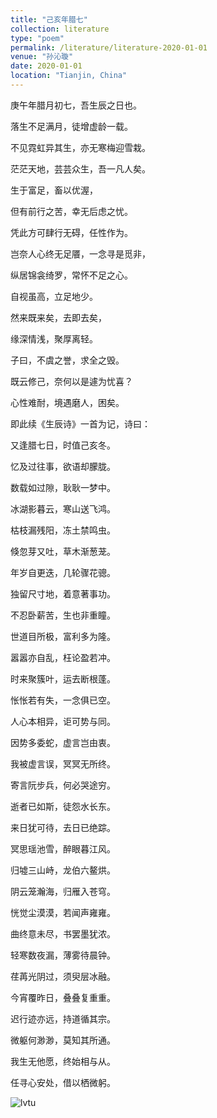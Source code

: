 ```yaml
---
title: "己亥年腊七"
collection: literature
type: "poem"
permalink: /literature/literature-2020-01-01
venue: "孙沁璇"
date: 2020-01-01
location: "Tianjin, China"
---
```


庚午年腊月初七，吾生辰之日也。

落生不足满月，徒增虚龄一载。

不见霓虹异其生，亦无寒梅迎雪栽。

茫茫天地，芸芸众生，吾一凡人矣。

生于富足，畜以优渥，

但有前行之苦，幸无后虑之忧。

凭此方可肆行无碍，任性作为。

岂奈人心终无足餍，一念寻是觅非，

纵居锦衾绮罗，常怀不足之心。

自视虽高，立足地少。

然来既来矣，去即去矣，

缘深情浅，聚厚离轻。

子曰，不虞之誉，求全之毁。

既云修己，奈何以是遽为忧喜？

心性难耐，境遇磨人，困矣。

即此续《生辰诗》一首为记，诗曰：
<br>

又逢腊七日，时值己亥冬。

忆及过往事，欲语却朦胧。

数载如过隙，耿耿一梦中。

冰湖影暮云，寒山送飞鸿。

枯枝漏残阳，冻土禁鸣虫。

倏忽芽又吐，草木渐葱茏。

年岁自更迭，几轮骤花骢。

独留尺寸地，着意著事功。

不忍卧薪苦，生也非重瞳。

世道目所极，富利多为隆。

嚣嚣亦自乱，枉论盈若冲。

时来聚簇叶，运去断根蓬。

怅怅若有失，一念俱已空。

人心本相异，讵可势与同。

因势多委蛇，虚言岂由衷。

我被虚言误，冥冥无所终。

寄言阮步兵，何必哭途穷。

逝者已如斯，徒怨水长东。

来日犹可待，去日已绝踪。

冥思瑶池雪，醉眼暮江风。

归墟三山峙，龙伯六鳌烘。

阴云笼瀚海，归雁入苍穹。

恍觉尘漠漠，若闻声雍雍。

曲终意未尽，书罢墨犹浓。

轻寒数夜漏，薄雾待晨钟。

荏苒光阴过，须臾层冰融。

今宵覆昨日，叠叠复重重。

迟行迹亦远，持道循其宗。

微躯何渺渺，莫知其所通。

我生无他愿，终始相与从。

任寻心安处，借以栖微躬。

![lvtu](https://sunqinxuan.github.io/images/literature-2020-01-01-img1.webp)

